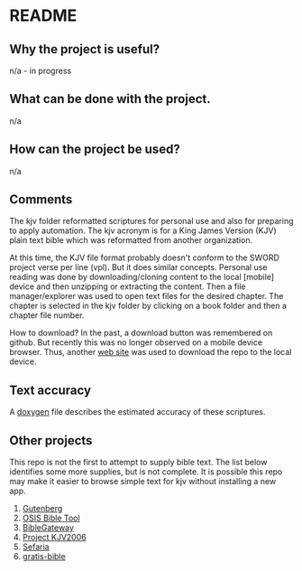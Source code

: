 # README

## Why the project is useful? 

n/a - in progress

## What can be done with the project. 

n/a

## How can the project be used? 

n/a

## Comments

The kjv folder reformatted scriptures for personal use and also for preparing to apply automation. The kjv acronym is for a King James Version (KJV) plain text bible which was reformatted from another organization.

At this time, the KJV file format probably doesn't conform to the SWORD project verse per line (vpl). But it does similar concepts. Personal use reading was done by downloading/cloning content to the local [mobile] device and then unzipping or extracting the content. Then a file manager/explorer was used to open text files for the desired chapter. The chapter is selected in the kjv folder by clicking on a book folder and then a chapter file number. 

How to download? In the past, a download button was remembered on github. But recently this was no longer observed on a mobile device browser. Thus, another [web site](https://downgit.github.io/) was used to download the repo to the local device.

## Text accuracy

A [doxygen](https://sword-2.github.io/library/html/html/index.html) file describes the estimated accuracy of these scriptures.

## Other projects

This repo is not the first to attempt to supply bible text. The list below identifies some more supplies, but is not complete. It is possible this repo may make it easier to browse simple text for kjv without installing a new app.
1. [Gutenberg](https://www.gutenberg.org/ebooks/10)
2. [OSIS Bible Tool](https://crosswire.org/study/)
3. [BibleGateway](https://www.biblegateway.com/)
4. [Project KJV2006](https://www.crosswire.org/~dmsmith/kjv2006/)
5. [Sefaria](https://github.com/Sefaria/Sefaria-Export/tree/master/txt/Tanakh)
6. [gratis-bible](https://github.com/gratis-bible/bible)
